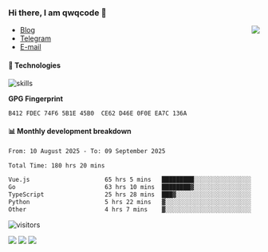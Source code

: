 <!--![](https://user-images.githubusercontent.com/22412567/89914023-fb3a6e80-dc26-11ea-82ba-5ed80e2ffb69.jpg)-->

### Hi there, I am qwqcode 👋

<img src="https://github-readme-stats.mrdulin.vercel.app/api?username=qwqcode&count_private=true&show_icons=true&hide_border=true&icon_color=586069&title_color=0366d6" align="right">

- [Blog](https://qwqaq.com/)
- [Telegram](https://t.me/qwqcode)
- [E-mail](mailto:qwqcode@gmail.com)

#### 🔧 Technologies

![skills](https://skillicons.dev/icons?i=go,ts,cs,js,java,php,py,regex,docker,git,svelte,sass,vue,nuxtjs,webpack,vite,laravel,electron,redis,vscode,visualstudio,idea,androidstudio,figma,ai,ps,pr,powershell,vim,bash&theme=light)

**GPG Fingerprint**

```
B412 FDEC 74F6 5B1E 45B0  CE62 D46E 0F0E EA7C 136A
```

#### 📊 Monthly development breakdown

<!--START_SECTION:waka-->

```txt
From: 10 August 2025 - To: 09 September 2025

Total Time: 180 hrs 20 mins

Vue.js                     65 hrs 5 mins   █████████░░░░░░░░░░░░░░░░   36.09 %
Go                         63 hrs 10 mins  ████████▓░░░░░░░░░░░░░░░░   35.03 %
TypeScript                 25 hrs 28 mins  ███▓░░░░░░░░░░░░░░░░░░░░░   14.12 %
Python                     5 hrs 22 mins   ▓░░░░░░░░░░░░░░░░░░░░░░░░   02.98 %
Other                      4 hrs 7 mins    ▓░░░░░░░░░░░░░░░░░░░░░░░░   02.28 %
```

<!--END_SECTION:waka-->

![visitors](https://visitor-badge.laobi.icu/badge?page_id=qwqcode.visitor-badge)

<p>
  <img src="https://api.githubtrends.io/user/svg/qwqcode/langs?time_range=one_year&theme=classic" />
  <img src="https://api.githubtrends.io/user/svg/qwqcode/repos?time_range=one_year&theme=classic" />
  <img src="https://github-readme-stats.vercel.app/api/top-langs?username=qwqcode&show_icons=true&locale=en&layout=compact&hide=html&langs_count=20" />
</p>
